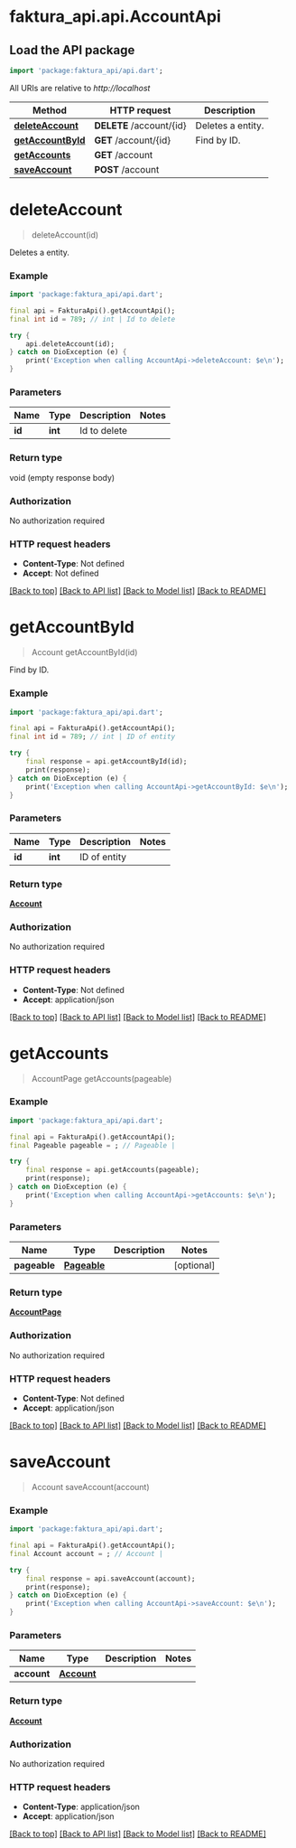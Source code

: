 # faktura_api.api.AccountApi

## Load the API package
```dart
import 'package:faktura_api/api.dart';
```

All URIs are relative to *http://localhost*

Method | HTTP request | Description
------------- | ------------- | -------------
[**deleteAccount**](AccountApi.md#deleteaccount) | **DELETE** /account/{id} | Deletes a entity.
[**getAccountById**](AccountApi.md#getaccountbyid) | **GET** /account/{id} | Find by ID.
[**getAccounts**](AccountApi.md#getaccounts) | **GET** /account | 
[**saveAccount**](AccountApi.md#saveaccount) | **POST** /account | 


# **deleteAccount**
> deleteAccount(id)

Deletes a entity.

### Example
```dart
import 'package:faktura_api/api.dart';

final api = FakturaApi().getAccountApi();
final int id = 789; // int | Id to delete

try {
    api.deleteAccount(id);
} catch on DioException (e) {
    print('Exception when calling AccountApi->deleteAccount: $e\n');
}
```

### Parameters

Name | Type | Description  | Notes
------------- | ------------- | ------------- | -------------
 **id** | **int**| Id to delete | 

### Return type

void (empty response body)

### Authorization

No authorization required

### HTTP request headers

 - **Content-Type**: Not defined
 - **Accept**: Not defined

[[Back to top]](#) [[Back to API list]](../README.md#documentation-for-api-endpoints) [[Back to Model list]](../README.md#documentation-for-models) [[Back to README]](../README.md)

# **getAccountById**
> Account getAccountById(id)

Find by ID.

### Example
```dart
import 'package:faktura_api/api.dart';

final api = FakturaApi().getAccountApi();
final int id = 789; // int | ID of entity

try {
    final response = api.getAccountById(id);
    print(response);
} catch on DioException (e) {
    print('Exception when calling AccountApi->getAccountById: $e\n');
}
```

### Parameters

Name | Type | Description  | Notes
------------- | ------------- | ------------- | -------------
 **id** | **int**| ID of entity | 

### Return type

[**Account**](Account.md)

### Authorization

No authorization required

### HTTP request headers

 - **Content-Type**: Not defined
 - **Accept**: application/json

[[Back to top]](#) [[Back to API list]](../README.md#documentation-for-api-endpoints) [[Back to Model list]](../README.md#documentation-for-models) [[Back to README]](../README.md)

# **getAccounts**
> AccountPage getAccounts(pageable)



### Example
```dart
import 'package:faktura_api/api.dart';

final api = FakturaApi().getAccountApi();
final Pageable pageable = ; // Pageable | 

try {
    final response = api.getAccounts(pageable);
    print(response);
} catch on DioException (e) {
    print('Exception when calling AccountApi->getAccounts: $e\n');
}
```

### Parameters

Name | Type | Description  | Notes
------------- | ------------- | ------------- | -------------
 **pageable** | [**Pageable**](.md)|  | [optional] 

### Return type

[**AccountPage**](AccountPage.md)

### Authorization

No authorization required

### HTTP request headers

 - **Content-Type**: Not defined
 - **Accept**: application/json

[[Back to top]](#) [[Back to API list]](../README.md#documentation-for-api-endpoints) [[Back to Model list]](../README.md#documentation-for-models) [[Back to README]](../README.md)

# **saveAccount**
> Account saveAccount(account)



### Example
```dart
import 'package:faktura_api/api.dart';

final api = FakturaApi().getAccountApi();
final Account account = ; // Account | 

try {
    final response = api.saveAccount(account);
    print(response);
} catch on DioException (e) {
    print('Exception when calling AccountApi->saveAccount: $e\n');
}
```

### Parameters

Name | Type | Description  | Notes
------------- | ------------- | ------------- | -------------
 **account** | [**Account**](Account.md)|  | 

### Return type

[**Account**](Account.md)

### Authorization

No authorization required

### HTTP request headers

 - **Content-Type**: application/json
 - **Accept**: application/json

[[Back to top]](#) [[Back to API list]](../README.md#documentation-for-api-endpoints) [[Back to Model list]](../README.md#documentation-for-models) [[Back to README]](../README.md)

